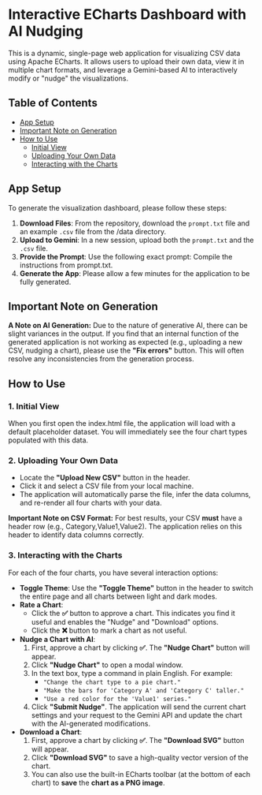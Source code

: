 # **Interactive ECharts Dashboard with AI Nudging**

This is a dynamic, single-page web application for visualizing CSV data using Apache ECharts. It allows users to upload their own data, view it in multiple chart formats, and leverage a Gemini-based AI to interactively modify or "nudge" the visualizations.

## **Table of Contents**

* [App Setup](#app-setup)  
* [Important Note on Generation](#important-note-on-generation)  
* [How to Use](#how-to-use)  
  * [Initial View](#1-initial-view)  
  * [Uploading Your Own Data](#2-uploading-your-own-data)  
  * [Interacting with the Charts](#3-interacting-with-the-charts)

## **App Setup**

To generate the visualization dashboard, please follow these steps:

1. **Download Files**: From the repository, download the `prompt.txt` file and an example `.csv` file from the /data directory.  
2. **Upload to Gemini**: In a new session, upload both the `prompt.txt` and the `.csv` file.  
3. **Provide the Prompt**: Use the following exact prompt: Compile the instructions from prompt.txt.  
4. **Generate the App**: Please allow a few minutes for the application to be fully generated.

## **Important Note on Generation**

**A Note on AI Generation:** Due to the nature of generative AI, there can be slight variances in the output. If you find that an internal function of the generated application is not working as expected (e.g., uploading a new CSV, nudging a chart), please use the **"Fix errors"** button. This will often resolve any inconsistencies from the generation process.

## **How to Use**

### **1\. Initial View**

When you first open the index.html file, the application will load with a default placeholder dataset. You will immediately see the four chart types populated with this data.

### **2\. Uploading Your Own Data**

* Locate the **"Upload New CSV"** button in the header.  
* Click it and select a CSV file from your local machine.  
* The application will automatically parse the file, infer the data columns, and re-render all four charts with your data.

**Important Note on CSV Format:** For best results, your CSV **must** have a header row (e.g., Category,Value1,Value2). The application relies on this header to identify data columns correctly.

### **3\. Interacting with the Charts**

For each of the four charts, you have several interaction options:

* **Toggle Theme**: Use the **"Toggle Theme"** button in the header to switch the entire page and all charts between light and dark modes.  
* **Rate a Chart**:  
  * Click the **✅** button to approve a chart. This indicates you find it useful and enables the "Nudge" and "Download" options.  
  * Click the **❌** button to mark a chart as not useful.  
* **Nudge a Chart with AI**:  
  1. First, approve a chart by clicking **✅**. The **"Nudge Chart"** button will appear.  
  2. Click **"Nudge Chart"** to open a modal window.  
  3. In the text box, type a command in plain English. For example:  
     * `"Change the chart type to a pie chart."` 
     * `"Make the bars for 'Category A' and 'Category C' taller."`  
     * `"Use a red color for the 'Value1' series."`  
  4. Click **"Submit Nudge"**. The application will send the current chart settings and your request to the Gemini API and update the chart with the AI-generated modifications.  
* **Download a Chart**:  
  1. First, approve a chart by clicking **✅**. The **"Download SVG"** button will appear.  
  2. Click **"Download SVG"** to save a high-quality vector version of the chart.  
  3. You can also use the built-in ECharts toolbar (at the bottom of each chart) to **save** the **chart as a PNG image**.